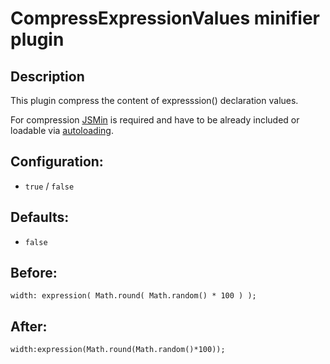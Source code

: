 # CompressExpressionValues minifier plugin #

## Description ##
This plugin compress the content of expresssion() declaration values.

For compression [JSMin](https://github.com/rgrove/jsmin-php/) is required and have to be already included or
loadable via [autoloading](http://goo.gl/JrW54).

## Configuration: ##
  * `true` / `false`

## Defaults: ##
  * `false`

## Before: ##
```
width: expression( Math.round( Math.random() * 100 ) );
```

## After: ##
```
width:expression(Math.round(Math.random()*100));
```
